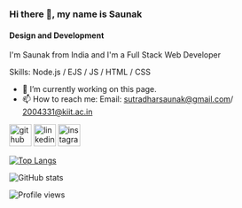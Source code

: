 ### Hi there 👋, my name is Saunak
#### Design and Development
I'm Saunak from India and I'm a Full Stack Web Developer

Skills: Node.js / EJS / JS / HTML / CSS

- 🔭 I’m currently working on this page. 
- 📫 How to reach me: Email: sutradharsaunak@gmail.com/ 2004331@kiit.ac.in 


[<img src='https://cdn.jsdelivr.net/npm/simple-icons@3.0.1/icons/github.svg' alt='github' height='40'>](https://github.com/Saunakkk)  [<img src='https://cdn.jsdelivr.net/npm/simple-icons@3.0.1/icons/linkedin.svg' alt='linkedin' height='40'>](https://www.linkedin.com/in/https://www.linkedin.com/in/saunak-sutradhar-20aa0b165//)  [<img src='https://cdn.jsdelivr.net/npm/simple-icons@3.0.1/icons/instagram.svg' alt='instagram' height='40'>](https://www.instagram.com/https://www.instagram.com/saunak._//)  

[![Top Langs](https://github-readme-stats.vercel.app/api/top-langs/?username=Saunakkk)](https://github.com/anuraghazra/github-readme-stats)

![GitHub stats](https://github-readme-stats.vercel.app/api?username=Saunakkk&show_icons=true)  

![Profile views](https://gpvc.arturio.dev/Saunakkk)  
